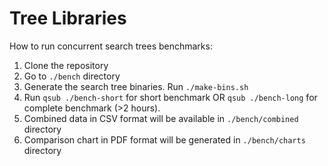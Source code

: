 Tree Libraries
==== 

How to run concurrent search trees benchmarks:
1. Clone the repository
2. Go to `./bench` directory
3. Generate the search tree binaries. Run `./make-bins.sh`
4. Run `qsub ./bench-short` for short benchmark OR `qsub ./bench-long` for complete benchmark (>2 hours).
5. Combined data in CSV format will be available in `./bench/combined` directory
6. Comparison chart in PDF format will be generated in `./bench/charts` directory

